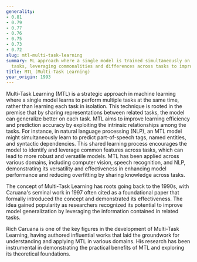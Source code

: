 ```yaml
---
generality:
- 0.81
- 0.79
- 0.77
- 0.76
- 0.75
- 0.73
- 0.72
slug: mtl-multi-task-learning
summary: ML approach where a single model is trained simultaneously on multiple related
  tasks, leveraging commonalities and differences across tasks to improve generalization.
title: MTL (Multi-Task Learning)
year_origin: 1993
---
```


Multi-Task Learning (MTL) is a strategic approach in machine learning where a single model learns to perform multiple tasks at the same time, rather than learning each task in isolation. This technique is rooted in the premise that by sharing representations between related tasks, the model can generalize better on each task. MTL aims to improve learning efficiency and prediction accuracy by exploiting the intrinsic relationships among the tasks. For instance, in natural language processing (NLP), an MTL model might simultaneously learn to predict part-of-speech tags, named entities, and syntactic dependencies. This shared learning process encourages the model to identify and leverage common features across tasks, which can lead to more robust and versatile models. MTL has been applied across various domains, including computer vision, speech recognition, and NLP, demonstrating its versatility and effectiveness in enhancing model performance and reducing overfitting by sharing knowledge across tasks.

The concept of Multi-Task Learning has roots going back to the 1990s, with Caruana's seminal work in 1997 often cited as a foundational paper that formally introduced the concept and demonstrated its effectiveness. The idea gained popularity as researchers recognized its potential to improve model generalization by leveraging the information contained in related tasks.

Rich Caruana is one of the key figures in the development of Multi-Task Learning, having authored influential works that laid the groundwork for understanding and applying MTL in various domains. His research has been instrumental in demonstrating the practical benefits of MTL and exploring its theoretical foundations.